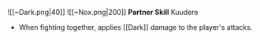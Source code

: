 
![[~Dark.png|40]]
![[~Nox.png|200]]
**Partner Skill**
Kuudere
- When fighting together, applies [[Dark]] damage to the player's attacks.